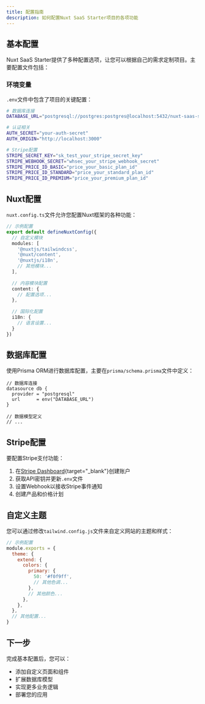 ```yaml
---
title: 配置指南
description: 如何配置Nuxt SaaS Starter项目的各项功能
---
```


## 基本配置

Nuxt SaaS Starter提供了多种配置选项，让您可以根据自己的需求定制项目。主要配置文件包括：

### 环境变量

`.env`文件中包含了项目的关键配置：

```bash
# 数据库连接
DATABASE_URL="postgresql://postgres:postgres@localhost:5432/nuxt-saas-starter"

# 认证相关
AUTH_SECRET="your-auth-secret"
AUTH_ORIGIN="http://localhost:3000"

# Stripe配置
STRIPE_SECRET_KEY="sk_test_your_stripe_secret_key"
STRIPE_WEBHOOK_SECRET="whsec_your_stripe_webhook_secret"
STRIPE_PRICE_ID_BASIC="price_your_basic_plan_id"
STRIPE_PRICE_ID_STANDARD="price_your_standard_plan_id"
STRIPE_PRICE_ID_PREMIUM="price_your_premium_plan_id"
```

## Nuxt配置

`nuxt.config.ts`文件允许您配置Nuxt框架的各种功能：

```ts
// 示例配置
export default defineNuxtConfig({
  // 自定义模块
  modules: [
    '@nuxtjs/tailwindcss',
    '@nuxt/content',
    '@nuxtjs/i18n',
    // 其他模块...
  ],
  
  // 内容模块配置
  content: {
    // 配置选项...
  },
  
  // 国际化配置
  i18n: {
    // 语言设置...
  }
})
```

## 数据库配置

使用Prisma ORM进行数据库配置，主要在`prisma/schema.prisma`文件中定义：

```prisma
// 数据库连接
datasource db {
  provider = "postgresql"
  url      = env("DATABASE_URL")
}

// 数据模型定义
// ...
```

## Stripe配置

要配置Stripe支付功能：

1. 在[Stripe Dashboard](https://dashboard.stripe.com/){target="_blank"}创建账户
2. 获取API密钥并更新`.env`文件
3. 设置Webhook以接收Stripe事件通知
4. 创建产品和价格计划

## 自定义主题

您可以通过修改`tailwind.config.js`文件来自定义网站的主题和样式：

```js
// 示例配置
module.exports = {
  theme: {
    extend: {
      colors: {
        primary: {
          50: '#f0f9ff',
          // 其他色调...
        },
        // 其他颜色...
      },
    },
  },
  // 其他配置...
}
```

## 下一步

完成基本配置后，您可以：

- 添加自定义页面和组件
- 扩展数据库模型
- 实现更多业务逻辑
- 部署您的应用 